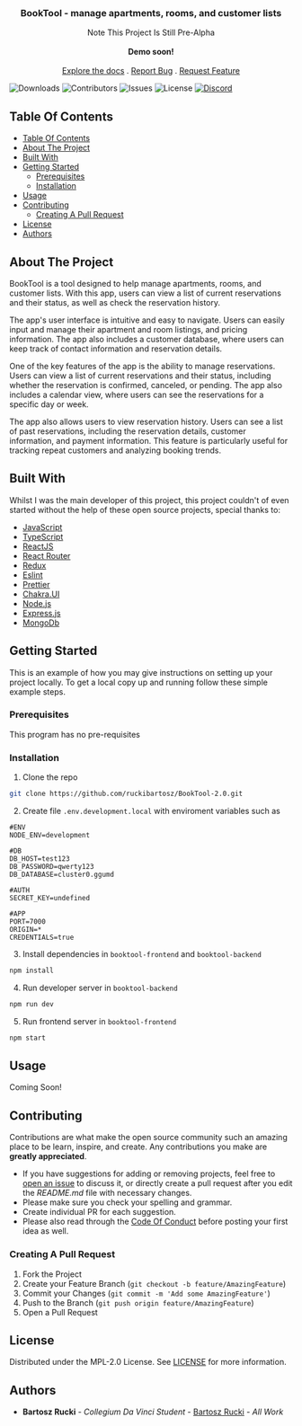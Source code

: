 <br/>
<p align="center">
  <h3 align="center">BookTool - manage apartments, rooms, and customer lists</h3>

  <p align="center">
    Note This Project Is Still Pre-Alpha
    <br/>
    <br/>
    <strong>Demo soon!</strong>
    <br/>
    <br/>
    <a href="https://github.com/ruckibartosz/BookTool-2.0">Explore the docs</a>
    .
    <a href="https://github.com/ruckibartosz/BookTool-2.0/issues">Report Bug</a>
    .
    <a href="https://github.com/ruckibartosz/BookTool-2.0/issues">Request Feature</a>
  </p>
</p>

![Downloads](https://img.shields.io/github/downloads/ShaanCoding/ReadME-Generator/total) ![Contributors](https://img.shields.io/github/contributors/ShaanCoding/ReadME-Generator?color=dark-green) ![Issues](https://img.shields.io/github/issues/ShaanCoding/ReadME-Generator) ![License](https://img.shields.io/github/license/ShaanCoding/ReadME-Generator) [![Discord](https://img.shields.io/discord/199663269106024449)](https://discord.gg/6Kf422a)

## Table Of Contents

- [Table Of Contents](#table-of-contents)
- [About The Project](#about-the-project)
- [Built With](#built-with)
- [Getting Started](#getting-started)
  - [Prerequisites](#prerequisites)
  - [Installation](#installation)
- [Usage](#usage)
- [Contributing](#contributing)
  - [Creating A Pull Request](#creating-a-pull-request)
- [License](#license)
- [Authors](#authors)

## About The Project
BookTool is a tool designed to help manage apartments, rooms, and customer lists. With this app, users can view a list of current reservations and their status, as well as check the reservation history.

The app's user interface is intuitive and easy to navigate. Users can easily input and manage their apartment and room listings, and pricing information. The app also includes a customer database, where users can keep track of contact information and reservation details.

One of the key features of the app is the ability to manage reservations. Users can view a list of current reservations and their status, including whether the reservation is confirmed, canceled, or pending. The app also includes a calendar view, where users can see the reservations for a specific day or week.

The app also allows users to view reservation history. Users can see a list of past reservations, including the reservation details, customer information, and payment information. This feature is particularly useful for tracking repeat customers and analyzing booking trends.

## Built With

Whilst I was the main developer of this project, this project couldn't of even started without the help of these open source projects, special thanks to:

* [JavaScript](https://www.javascript.com/)
* [TypeScript](https://www.typescriptlang.org/)
* [ReactJS](https://react.dev/)
* [React Router](https://reactrouter.com/en/main)
* [Redux](https://redux.js.org/)
* [Eslint](https://eslint.org/)
* [Prettier](https://prettier.io/)
* [Chakra.UI](https://chakra-ui.com/)
* [Node.js](https://nodejs.org/en)
* [Express.js](https://expressjs.com/)
* [MongoDb](https://www.mongodb.com/)

## Getting Started

This is an example of how you may give instructions on setting up your project locally.
To get a local copy up and running follow these simple example steps.

### Prerequisites

This program has no pre-requisites

### Installation

1. Clone the repo

```sh
git clone https://github.com/ruckibartosz/BookTool-2.0.git
```

2. Create file ``.env.development.local`` with enviroment variables such as

```
#ENV
NODE_ENV=development

#DB
DB_HOST=test123
DB_PASSWORD=qwerty123
DB_DATABASE=cluster0.ggumd

#AUTH
SECRET_KEY=undefined

#APP
PORT=7000
ORIGIN=*
CREDENTIALS=true
```

3. Install dependencies in ``booktool-frontend`` and ``booktool-backend``

```sh
npm install
```

4. Run developer server in ``booktool-backend``

```sh
npm run dev
```

5. Run frontend server in ``booktool-frontend``

```sh
npm start
```

## Usage

Coming Soon!

## Contributing

Contributions are what make the open source community such an amazing place to be learn, inspire, and create. Any contributions you make are **greatly appreciated**.
* If you have suggestions for adding or removing projects, feel free to [open an issue](https://github.com/ShaanCoding/BookTool-2.0/issues/new) to discuss it, or directly create a pull request after you edit the *README.md* file with necessary changes.
* Please make sure you check your spelling and grammar.
* Create individual PR for each suggestion.
* Please also read through the [Code Of Conduct](https://github.com/ShaanCodingBookTool-2.0/blob/main/CODE_OF_CONDUCT.md) before posting your first idea as well.

### Creating A Pull Request

1. Fork the Project
2. Create your Feature Branch (`git checkout -b feature/AmazingFeature`)
3. Commit your Changes (`git commit -m 'Add some AmazingFeature'`)
4. Push to the Branch (`git push origin feature/AmazingFeature`)
5. Open a Pull Request

## License

Distributed under the MPL-2.0 License. See [LICENSE](https://github.com/ShaanCoding/BookTool-2.0/blob/main/LICENSE.md) for more information.

## Authors

* **Bartosz Rucki** - *Collegium Da Vinci Student* - [Bartosz Rucki](https://github.com/ruckibartosz/) - *All Work*

